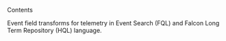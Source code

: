 Contents

Event field transforms for telemetry in Event Search (FQL) and Falcon Long Term Repository (HQL) language.
